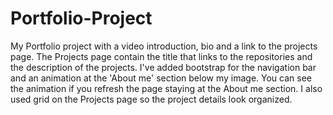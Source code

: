 # Portfolio-Project
My Portfolio project with a video introduction, bio and a link to the projects page. The Projects page contain the title that links to the repositories and the description of the projects. I've added bootstrap for the navigation bar and an animation at the 'About me' section below my image. You can see the animation if you refresh the page staying at the About me section. I also used grid on the Projects page so the project details look organized.
